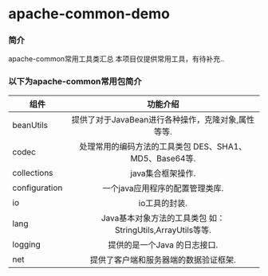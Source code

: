 # apache-common-demo
### 简介
apache-common常用工具类汇总
本项目仅提供常用工具，有待补充..

### 以下为apache-common常用包简介

组件|功能介绍
--|:--:
beanUtils|提供了对于JavaBean进行各种操作，克隆对象,属性等等.
codec|处理常用的编码方法的工具类包 DES、SHA1、MD5、Base64等.
collections|java集合框架操作.
configuration|一个java应用程序的配置管理类库.
io|io工具的封装.
lang|Java基本对象方法的工具类包 如：StringUtils,ArrayUtils等等.
logging|提供的是一个Java 的日志接口.
net|提供了客户端和服务器端的数据验证框架.
